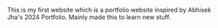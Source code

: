 This is my first website which is a portfolio website inspired by Abhisek Jha's 2024 Portfolio.  Mainly made this to learn new stuff.